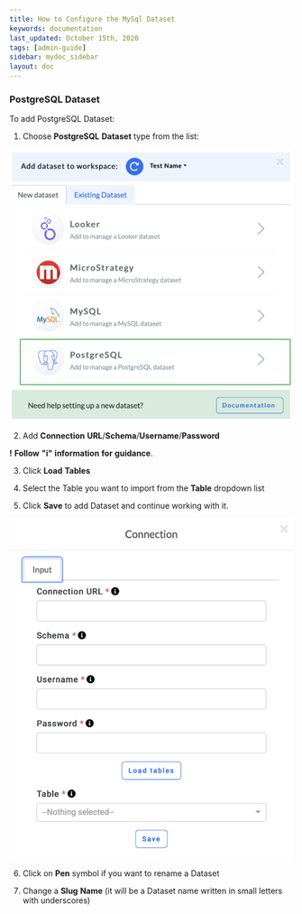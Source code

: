 ```yaml
---
title: How to Configure the MySql Dataset
keywords: documentation
last_updated: October 15th, 2020
tags: [admin-guide]
sidebar: mydoc_sidebar
layout: doc
---
```


### PostgreSQL Dataset

To add PostgreSQL Dataset:

1. Choose **PostgreSQL** **Dataset** type from the list:

<img src="/media/admin-guide/postgre_1.png" class="image-doc p-3">

2. Add **Connection** **URL**/**Schema**/**Username**/**Password**

**!** **Follow** **"i"** **information** **for** **guidance**.

3. Click **Load** **Tables**

4. Select the Table you want to import from the **Table** dropdown list

5. Click **Save** to add Dataset and continue working with it.

<img src="/media/admin-guide/postgre_2.png" class="image-doc p-3">

6. Click on **Pen** symbol if you want to rename a Dataset
 
7. Change a **Slug** **Name** (it will be a Dataset name written in small letters with underscores)





